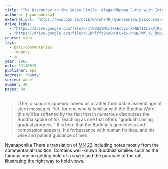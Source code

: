 ```yaml
---
title: "The Discourse on the Snake Simile: Alagaddūpama Sutta with Introduction and Notes"
authors: [nyanaponika]
external_url: "https://www.bps.lk/olib/wh/wh048_Nyanaponika_Discourse-on-the-Snake-Simile.html"
drive_links:
  - "https://drive.google.com/file/d/1tP92uYMlcT8R6cbysrXeNW7ICcikVjR5/view?usp=drive_link"
  - "https://drive.google.com/file/d/1bnlffq9KH5wRFuxzS-noQL7Wf_cV_bWp/view?usp=drive_link"
course: view
tags:
  - pali-commentaries
  - imagery
  - mn
year: 1963
oclc: 33110015
publisher: bps
address: "Kandy"
series: wheel
number: 48
pages: 34
---
```


> [The] discourse appears indeed as a rather formidable assemblage of stern messages. Yet, for one who is familiar with the Buddha Word, this will be softened by the fact that in numerous discourses the Buddha spoke of his Teaching as one that offers "gradual training, gradual progress." It is here that the Buddha's gentleness and compassion appears, his forbearance with human frailties, and his wise and patient guidance of men.

Nyanaponika Thera's translation of [MN 22](/content/canon/mn22) including notes mostly from the commentarial tradition.
Contains well-known Buddhist similies such as the famous one on getting hold of a snake and the parabale of the raft illustrating the right way to hold views.
